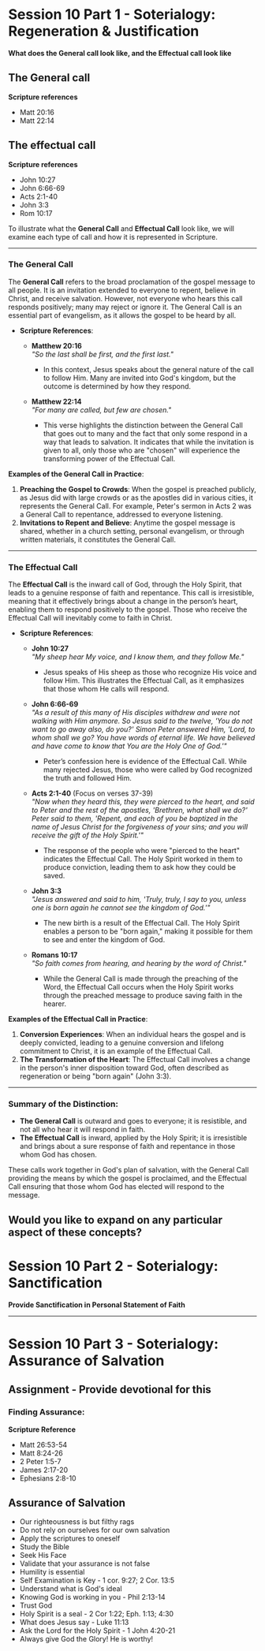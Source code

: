 # Session 10 Part 1 - Soterialogy: Regeneration & Justification

**What does the General call look like, and the Effectual call look like**

## The General call
**Scripture references**
- Matt 20:16
- Matt 22:14

## The effectual call
**Scripture references**
- John 10:27
- John 6:66-69
- Acts 2:1-40
- John 3:3
- Rom 10:17



To illustrate what the **General Call** and **Effectual Call** look like, we will examine each type of call and how it is represented in Scripture.

---

### **The General Call**

The **General Call** refers to the broad proclamation of the gospel message to all people. It is an invitation extended to everyone to repent, believe in Christ, and receive salvation. However, not everyone who hears this call responds positively; many may reject or ignore it. The General Call is an essential part of evangelism, as it allows the gospel to be heard by all.

- **Scripture References**:
  - **Matthew 20:16**  
    *"So the last shall be first, and the first last."*  
    - In this context, Jesus speaks about the general nature of the call to follow Him. Many are invited into God's kingdom, but the outcome is determined by how they respond.

  - **Matthew 22:14**  
    *"For many are called, but few are chosen."*  
    - This verse highlights the distinction between the General Call that goes out to many and the fact that only some respond in a way that leads to salvation. It indicates that while the invitation is given to all, only those who are "chosen" will experience the transforming power of the Effectual Call.

**Examples of the General Call in Practice**:
1. **Preaching the Gospel to Crowds**: When the gospel is preached publicly, as Jesus did with large crowds or as the apostles did in various cities, it represents the General Call. For example, Peter's sermon in Acts 2 was a General Call to repentance, addressed to everyone listening.
2. **Invitations to Repent and Believe**: Anytime the gospel message is shared, whether in a church setting, personal evangelism, or through written materials, it constitutes the General Call.

---

### **The Effectual Call**

The **Effectual Call** is the inward call of God, through the Holy Spirit, that leads to a genuine response of faith and repentance. This call is irresistible, meaning that it effectively brings about a change in the person’s heart, enabling them to respond positively to the gospel. Those who receive the Effectual Call will inevitably come to faith in Christ.

- **Scripture References**:
  - **John 10:27**  
    *"My sheep hear My voice, and I know them, and they follow Me."*  
    - Jesus speaks of His sheep as those who recognize His voice and follow Him. This illustrates the Effectual Call, as it emphasizes that those whom He calls will respond.

  - **John 6:66-69**  
    *"As a result of this many of His disciples withdrew and were not walking with Him anymore. So Jesus said to the twelve, 'You do not want to go away also, do you?' Simon Peter answered Him, 'Lord, to whom shall we go? You have words of eternal life. We have believed and have come to know that You are the Holy One of God.'"*  
    - Peter’s confession here is evidence of the Effectual Call. While many rejected Jesus, those who were called by God recognized the truth and followed Him.

  - **Acts 2:1-40** (Focus on verses 37-39)  
    *"Now when they heard this, they were pierced to the heart, and said to Peter and the rest of the apostles, 'Brethren, what shall we do?' Peter said to them, 'Repent, and each of you be baptized in the name of Jesus Christ for the forgiveness of your sins; and you will receive the gift of the Holy Spirit.'"*  
    - The response of the people who were "pierced to the heart" indicates the Effectual Call. The Holy Spirit worked in them to produce conviction, leading them to ask how they could be saved.

  - **John 3:3**  
    *"Jesus answered and said to him, 'Truly, truly, I say to you, unless one is born again he cannot see the kingdom of God.'"*  
    - The new birth is a result of the Effectual Call. The Holy Spirit enables a person to be "born again," making it possible for them to see and enter the kingdom of God.

  - **Romans 10:17**  
    *"So faith comes from hearing, and hearing by the word of Christ."*  
    - While the General Call is made through the preaching of the Word, the Effectual Call occurs when the Holy Spirit works through the preached message to produce saving faith in the hearer.

**Examples of the Effectual Call in Practice**:
1. **Conversion Experiences**: When an individual hears the gospel and is deeply convicted, leading to a genuine conversion and lifelong commitment to Christ, it is an example of the Effectual Call.
2. **The Transformation of the Heart**: The Effectual Call involves a change in the person's inner disposition toward God, often described as regeneration or being "born again" (John 3:3).

---

### Summary of the Distinction:

- **The General Call** is outward and goes to everyone; it is resistible, and not all who hear it will respond in faith.  
- **The Effectual Call** is inward, applied by the Holy Spirit; it is irresistible and brings about a sure response of faith and repentance in those whom God has chosen.

These calls work together in God's plan of salvation, with the General Call providing the means by which the gospel is proclaimed, and the Effectual Call ensuring that those whom God has elected will respond to the message.

Would you like to expand on any particular aspect of these concepts?
---

# Session 10 Part 2 - Soterialogy: Sanctification

**Provide Sanctification in Personal Statement of Faith**

---

# Session 10 Part 3 - Soterialogy: Assurance of Salvation

## Assignment - Provide devotional for this

### Finding Assurance:
**Scripture Reference**
- Matt 26:53-54
- Matt 8:24-26
- 2 Peter 1:5-7
- James 2:17-20
- Ephesians 2:8-10

## Assurance of Salvation
- Our righteousness is but filthy rags
- Do not rely on ourselves for our own salvation
- Apply the scriptures to oneself
- Study the Bible
- Seek His Face
- Validate that your assurance is not false
- Humility is essential
- Self Examination is Key - 1 cor. 9:27; 2 Cor. 13:5
- Understand what is God's ideal
- Knowing God is working in you - Phil 2:13-14
- Trust God
- Holy Spirit is a seal - 2 Cor 1:22; Eph. 1:13; 4:30
- What does Jesus say - Luke 11:13
- Ask the Lord for the Holy Spirit - 1 John 4:20-21
- Always give God the Glory! He is worthy!
